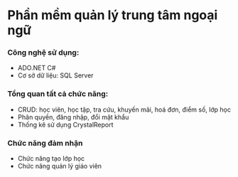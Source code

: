 ﻿# Phần mềm quản lý trung tâm ngoại ngữ
### Công nghệ sử dụng: 
- ADO.NET C#
- Cơ sở dữ liệu: SQL Server

### Tổng quan tất cả chức năng:
- CRUD: học viên, học tập, tra cứu, khuyến mãi, hoá đơn, điểm số, lớp học
- Phân quyền, đăng nhập, đổi mật khẩu
- Thống kê sử dụng CrystalReport

### Chức năng đảm nhận
- Chức năng tạo lớp học
- Chức năng quản lý giáo viên 
